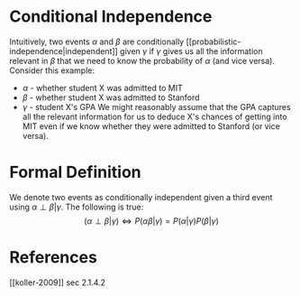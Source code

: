 # Conditional Independence
Intuitively, two events $\alpha$ and $\beta$ are conditionally [[probabilistic-independence|independent]] given $\gamma$ if $\gamma$ gives us all the information relevant in $\beta$ that we need to know the probability of $\alpha$ (and vice versa). Consider this example:
- $\alpha$ - whether student X was admitted to MIT
- $\beta$ - whether student X was admitted to Stanford
- $\gamma$ - student X's GPA
We might reasonably assume that the GPA captures all the relevant information for us to deduce X's chances of getting into MIT even if we know whether they were admitted to Stanford (or vice versa).

# Formal Definition
We denote two events as conditionally independent given a third event using $\alpha \perp \beta \vert \gamma$. The following is true:
$$
(\alpha \perp \beta \vert \gamma) \iff P(\alpha\beta\vert\gamma) = P(\alpha\vert\gamma)P(\beta\vert\gamma) 
$$


# References
[[koller-2009]] sec 2.1.4.2